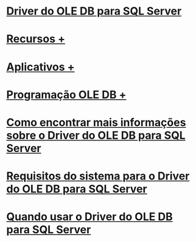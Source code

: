# [Driver do OLE DB para SQL Server](oledb-driver-for-sql-server.md)
# [Recursos +](../oledb/features/oledb-driver-for-sql-server-features.md)
# [Aplicativos +](../oledb/applications/building-applications-with-oledb-driver-for-sql-server.md)
# [Programação OLE DB +](../oledb/ole-db/oledb-driver-for-sql-server-programming.md)

# [Como encontrar mais informações sobre o Driver do OLE DB para SQL Server](finding-more-oledb-driver-for-sql-server-information.md)
# [Requisitos do sistema para o Driver do OLE DB para SQL Server](system-requirements-for-oledb-driver-for-sql-server.md)
# [Quando usar o Driver do OLE DB para SQL Server](when-to-use-oledb-driver-for-sql-server.md)
